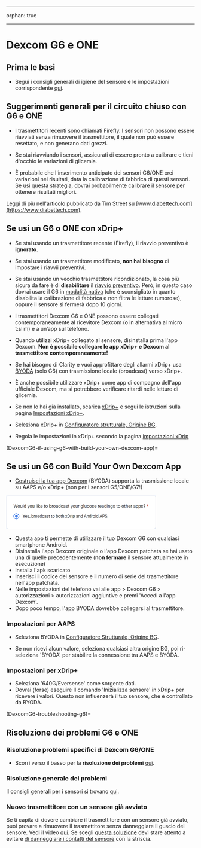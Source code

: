 - - -
orphan: true
- - -

# Dexcom G6 e ONE

## Prima le basi

-   Segui i consigli generali di igiene del sensore e le impostazioni corrispondente [qui](../CompatibleCgms/GeneralCGMRecommendation.md).

## Suggerimenti generali per il circuito chiuso con G6 e ONE

- I trasmettitori recenti sono chiamati Firefly. I sensori non possono essere riavviati senza rimuovere il trasmettitore, il quale non può essere resettato, e non generano dati grezzi.

- Se stai riavviando i sensori, assicurati di essere pronto a calibrare e tieni d'occhio le variazioni di glicemia.

- È probabile che l'inserimento anticipato dei sensori G6/ONE crei variazioni nei risultati, data la calibrazione di fabbrica di questi sensori. Se usi questa strategia, dovrai probabilmente calibrare il sensore per ottenere risultati migliori.

Leggi di più nell'[articolo](https://www.diabettech.com/artificial-pancreas/diy-looping-and-cgm/) pubblicato da Tim Street su [www.diabettech.com](https://www.diabettech.com).

## Se usi un G6 o ONE con xDrip+

- Se stai usando un trasmettitore recente (Firefly), il riavvio preventivo è **ignorato**.
- Se stai usando un trasmettitore modificato, **non hai bisogno** di impostare i riavvii preventivi.
-   Se stai usando un vecchio trasmettitore ricondizionato, la cosa più sicura da fare è di **disabilitare** il [riavvio preventivo](https://navid200.github.io/xDrip/docs/Preemptive-Restart.html). Però, in questo caso dovrai usare il G6 in [ modalità nativa](https://navid200.github.io/xDrip/docs/Native-Algorithm.html) (che è sconsigliato in quanto disabilita la calibrazione di fabbrica e non filtra le letture rumorose), oppure il sensore si fermerà dopo 10 giorni.
-   I trasmettitori Dexcom G6 e ONE possono essere collegati contemporaneamente al ricevitore Dexcom (o in alternativa al micro t:slim) e a un’app sul telefono.
-   Quando utilizzi xDrip+ collegato al sensore, disinstalla prima l'app Dexcom. **Non è possibile collegare le app xDrip+ e Dexcom al trasmettitore contemporaneamente!**
-   Se hai bisogno di Clarity e vuoi approfittare degli allarmi xDrip+ usa [BYODA](#DexcomG6-if-using-g6-with-build-your-own-dexcom-app) (solo G6) con trasmissione locale (broadcast) verso xDrip+.
-   È anche possibile utilizzare xDrip+ come app di compagno dell'app ufficiale Dexcom, ma si potrebbero verificare ritardi nelle letture di glicemia.
-   Se non lo hai già installato, scarica [xDrip+](https://github.com/NightscoutFoundation/xDrip) e segui le istruzioni sulla pagina [Impostazioni xDrip+](../CompatibleCgms/xDrip.md).
-   Seleziona xDrip+ in [Configuratore strutturale, Origine BG](#Config-Builder-bg-source).

- Regola le impostazioni in xDrip+ secondo la pagina [impostazioni xDrip](../CompatibleCgms/xDrip.md)

(DexcomG6-if-using-g6-with-build-your-own-dexcom-app)=
## Se usi un G6 con Build Your Own Dexcom App

-   [Costruisci la tua app Dexcom](https://docs.google.com/forms/d/e/1FAIpQLScD76G0Y-BlL4tZljaFkjlwuqhT83QlFM5v6ZEfO7gCU98iJQ/viewform?fbzx=2196386787609383750) (BYODA) supporta la trasmissione locale su AAPS e/o xDrip+ (non per i sensori G5/ONE/G7!)

![Opzioni broadcast BYODA](../images/BYODA.png)

-   Questa app ti permette di utilizzare il tuo Dexcom G6 con qualsiasi smartphone Android.
-   Disinstalla l'app Dexcom originale o l'app Dexcom patchata se hai usato una di quelle precedentemente (**non fermare** il sensore attualmente in esecuzione)
-   Installa l'apk scaricato
-   Inserisci il codice del sensore e il numero di serie del trasmettitore nell'app patchata.
-   Nelle impostazioni del telefono vai alle app > Dexcom G6 > autorizzazioni > autorizzazioni aggiuntive e premi 'Accedi a l'app Dexcom'.
-   Dopo poco tempo, l'app BYODA dovrebbe collegarsi al trasmettitore.

### Impostazioni per AAPS

-   Seleziona BYODA in [Configuratore Strutturale, Origine BG](#Config-Builder-bg-source).

-   Se non ricevi alcun valore, seleziona qualsiasi altra origine BG, poi ri-seleziona 'BYODA' per stabilire la connessione tra AAPS e BYODA.

### Impostazioni per xDrip+

-   Seleziona '640G/Eversense' come sorgente dati.
-   Dovrai (forse) eseguire Il comando 'Inizializza sensore' in xDrip+ per ricevere i valori. Questo non influenzerà il tuo sensore, che è controllato da BYODA.


(DexcomG6-troubleshooting-g6)=
## Risoluzione dei problemi G6 e ONE

### Risoluzione problemi specifici di Dexcom G6/ONE

-   Scorri verso il basso per la **risoluzione dei problemi** [qui](https://navid200.github.io/xDrip/docs/Dexcom_page.html).

### Risoluzione generale dei problemi

Il consigli generali per i sensori si trovano [qui](#general-cgm-troubleshooting).

### Nuovo trasmettitore con un sensore già avviato

Se ti capita di dovere cambiare il trasmettitore con un sensore già avviato, puoi provare a rimuovere il trasmettitore senza danneggiare il guscio del sensore. Vedi il video [qui](https://navid200.github.io/xDrip/docs/Remove-transmitter.html). Se scegli [questa soluzione](https://youtu.be/tx-kTsrkNUM) devi stare attento a evitare [di danneggiare i contatti del sensore](https://navid200.github.io/xDrip/docs/Petroleum-jelly-in-Dexcom-G6-Sensor.html) con la striscia.
